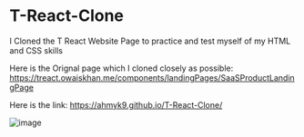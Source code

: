 # T-React-Clone
I Cloned the T React Website Page to practice and test myself of my HTML and CSS skills

Here is the Orignal page which I cloned closely as possible: https://treact.owaiskhan.me/components/landingPages/SaaSProductLandingPage


Here is the link: https://ahmyk9.github.io/T-React-Clone/


![image](https://github.com/ahmyk9/T-React-Clone/assets/61839237/3e98848e-a47f-4a30-9077-38333314cde7)
